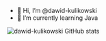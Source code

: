 - 👋 Hi, I’m @dawid-kulikowski
- 🌱 I’m currently learning Java


![dawid-kulikowski GitHub stats](https://github-readme-stats.vercel.app/api?username=dawid-kulikowski&show_icons=true&theme=codeSTACKr)


<!---
dawid-kulikowski/dawid-kulikowski is a ✨ special ✨ repository because its `README.md` (this file) appears on your GitHub profile.
You can click the Preview link to take a look at your changes.
- 👀 I’m interested in ...
- 💞️ I’m looking to collaborate on ...
- 📫 How to reach me ...
--->
